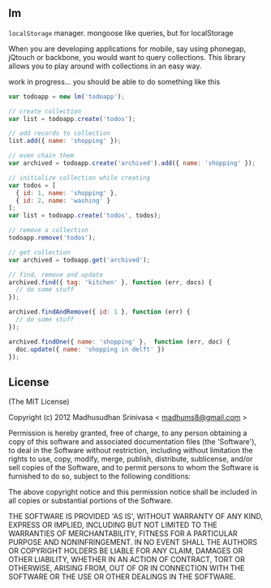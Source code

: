 ## lm

`localStorage` manager. mongoose like queries, but for localStorage

When you are developing applications for mobile, say using phonegap, jQtouch or backbone, you would want to query collections. This library allows you to play around with collections in an easy way.

work in progress... you should be able to do something like this

```js
var todoapp = new lm('todoapp');

// create collection
var list = todoapp.create('todos');

// add records to collection
list.add({ name: 'shopping' });

// even chain them
var archived = todoapp.create('archived').add({ name: 'shopping' });

// initialize collection while creating
var todos = [
  { id: 1, name: 'shopping' },
  { id: 2, name: 'washing' }
];
var list = todoapp.create('todos', todos);

// remove a collection
todoapp.remove('todos');

// get collection
var archived = todoapp.get('archived');

// find, remove and update
archived.find({ tag: 'kitchen' }, function (err, docs) {
  // do some stuff
});

archived.findAndRemove({ id: 1 }, function (err) {
  // do some stuff
});

archived.findOne({ name: 'shopping' },  function (err, doc) {
  doc.update({ name: 'shopping in delft' })
});

```

## License
(The MIT License)

Copyright (c) 2012 Madhusudhan Srinivasa < [madhums8@gmail.com](mailto:madhums8@gmail.com) >

Permission is hereby granted, free of charge, to any person obtaining a copy of this software and associated documentation files (the 'Software'), to deal in the Software without restriction, including without limitation the rights to use, copy, modify, merge, publish, distribute, sublicense, and/or sell copies of the Software, and to permit persons to whom the Software is furnished to do so, subject to the following conditions:

The above copyright notice and this permission notice shall be included in all copies or substantial portions of the Software.

THE SOFTWARE IS PROVIDED 'AS IS', WITHOUT WARRANTY OF ANY KIND, EXPRESS OR IMPLIED, INCLUDING BUT NOT LIMITED TO THE WARRANTIES OF MERCHANTABILITY, FITNESS FOR A PARTICULAR PURPOSE AND NONINFRINGEMENT. IN NO EVENT SHALL THE AUTHORS OR COPYRIGHT HOLDERS BE LIABLE FOR ANY CLAIM, DAMAGES OR OTHER LIABILITY, WHETHER IN AN ACTION OF CONTRACT, TORT OR OTHERWISE, ARISING FROM, OUT OF OR IN CONNECTION WITH THE SOFTWARE OR THE USE OR OTHER DEALINGS IN THE SOFTWARE.
